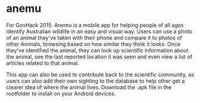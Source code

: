 # anemu
For GovHack 2015.
Anemu is a mobile app for helping people of all ages identify Australian wildlife in an easy and visual way.  Users can use a photo of an animal they've taken with their phone and compare it to photos of other Animals, browsing based on how similar they think it looks.  Once they've identified the animal, they can look up scientific information about the animal, see the last reported location it was seen and even view a list of articles related to that animal.

This app can also be used to contribute back to the scientific community, as users can also add their own sighting to the database to help other get a clearer idea of where the animal lives.
Download the .apk file in the rootfolder to install on your Android devices.
